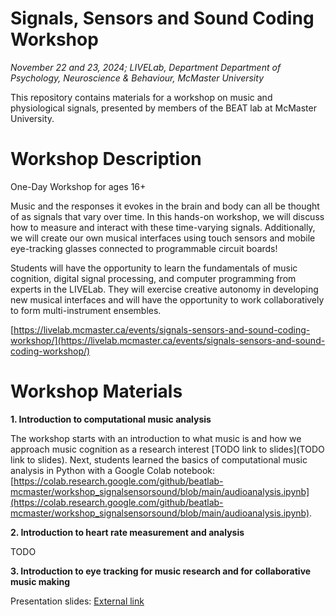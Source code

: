 # Signals, Sensors and Sound Coding Workshop

*November 22 and 23, 2024; LIVELab, Department Department of Psychology, Neuroscience &amp; Behaviour, McMaster University*

This repository contains materials for a workshop on music and physiological signals, presented by members of the BEAT lab at McMaster University. 

# Workshop Description

One-Day Workshop for ages 16+

Music and the responses it evokes in the brain and body can all be thought of as signals that vary over time. In this hands-on workshop, we will discuss how to measure and interact with these time-varying signals. Additionally, we will create our own musical interfaces using touch sensors and mobile eye-tracking glasses connected to programmable circuit boards!

Students will have the opportunity to learn the fundamentals of music cognition, digital signal processing, and computer programming from experts in the LIVELab. They will exercise creative autonomy in developing new musical interfaces and will have the opportunity to work collaboratively to form multi-instrument ensembles.

[https://livelab.mcmaster.ca/events/signals-sensors-and-sound-coding-workshop/](https://livelab.mcmaster.ca/events/signals-sensors-and-sound-coding-workshop/)

# Workshop Materials

**1. Introduction to computational music analysis**

The workshop starts with an introduction to what music is and how we approach music cognition as a research interest [TODO link to slides](TODO link to slides). Next, students learned the basics of computational music analysis in Python with a Google Colab notebook: [https://colab.research.google.com/github/beatlab-mcmaster/workshop_signalsensorsound/blob/main/audioanalysis.ipynb](https://colab.research.google.com/github/beatlab-mcmaster/workshop_signalsensorsound/blob/main/audioanalysis.ipynb).

**2. Introduction to heart rate measurement and analysis**

TODO

**3. Introduction to eye tracking for music research and for collaborative music making**

Presentation slides: [External link](https://slides.com/shreshthsaxena/deck)
